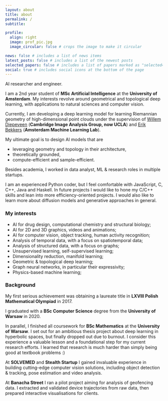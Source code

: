 ```yaml
---
layout: about
title: about
permalink: /
subtitle:

profile:
  align: right
  image: prof_pic.jpg
  image_circular: false # crops the image to make it circular

news: false # includes a list of news items
latest_posts: false # includes a list of the newest posts
selected_papers: false # includes a list of papers marked as "selected={true}"
social: true # includes social icons at the bottom of the page
---
```


AI researcher and engineer.

I am a 2nd year student of **MSc Artificial Intelligence** at the **University of Amsterdam**. My interests revolve around geometrical and topological deep learning, with applications to natural sciences and computer vision.

Currently, I am developing a deep learning model for learning Riemannian geometry of high-dimensional point clouds under the supervision of [Willem Diepeveen](https://www.maths.cam.ac.uk/person/wd292) (**Cambridge Image Analysis Group, now UCLA**) and [Erik Bekkers](https://ebekkers.github.io/) (**Amsterdam Machine Learning Lab**).

My ultimate goal is to design AI models that are

- leveraging geometry and topology in their architecture,
- theoretically grounded,
- compute-efficient and sample-efficient.

Besides academia, I worked in data analyst, ML & research roles in multiple startups.

I am an experienced Python coder, but I feel comfortable with JavaScript, C, C++, Java and Haskell. In future projects I would like to hone my C/C++ skills and lean into more efficiency-oriented projects. I would also like to learn more about diffusion models and generative approaches in general.

### My interests

- AI for drug design, computational chemistry and structural biology;
- AI for 2D and 3D graphics, videos and animations;
- AI for computer vision, object tracking, human activity recognition;
- Analysis of temporal data, with a focus on spatiotemporal data;
- Analysis of structured data, with a focus on graphs;
- Unsupervised learning, self-supervised learning;
- Dimensionality reduction, manifold learning;
- Geometric & topological deep learning;
- Graph neural networks, in particular their expressivity;
- Physics-based machine learning;

### Background

My first serious achievement was obtaining a laureate title in **LXVIII Polish Mathematical Olympiad** in 2017.

I graduated with a **BSc Computer Science** degree from the **University of Warsaw** in 2020.

In parallel, I finished all coursework for **BSc Mathematics** at the **University of Warsaw**. I set out for an ambitious thesis project about deep learning in hyperbolic spaces, but finally dropped out due to burnout. I consider this experience a valuable lesson and a foundational step for my current research efforts. I learned that research is much harder than simply being good at textbook problems :)

At **SOLVEMED** and **Stealth Startup** I gained invaluable experience in building cutting-edge computer vision solutions, including object detection & tracking, pose estimation and video analysis.

At **Banacha Street** I ran a pilot project aiming for analysis of geofencing data. I extracted and validated device trajectories from raw data, then prepared interactive visualisations for clients.
